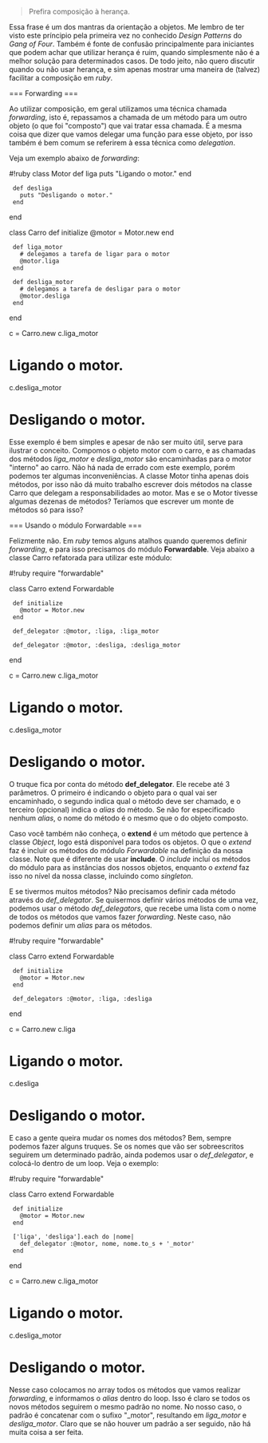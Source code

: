 > Prefira composição à herança.

Essa frase é um dos mantras da orientação a objetos. Me lembro de ter
visto este príncipio
pela primeira vez no conhecido _Design Patterns_ do _Gang of Four_.
Também é fonte de
confusão principalmente para iniciantes que podem achar que utilizar
herança é ruim, quando
simplesmente não é a melhor solução para determinados casos. De todo
jeito, não quero
discutir quando ou não usar herança, e sim apenas mostrar uma maneira de
(talvez) facilitar a composição em _ruby_.

=== Forwarding ===

Ao utilizar composição, em geral utilizamos uma técnica chamada
_forwarding_, isto é,
repassamos a chamada de um método para um outro objeto (o que foi
"composto") que vai tratar essa chamada.
É a mesma coisa que dizer que vamos delegar uma função para esse
objeto, por isso também
é bem comum se referirem à essa técnica como _delegation_.

Veja um exemplo abaixo de _forwarding_:

   #!ruby
   class Motor
     def liga
       puts "Ligando o motor."
     end

     def desliga
       puts "Desligando o motor."
     end
   end

   class Carro
     def initialize
       @motor = Motor.new
     end

     def liga_motor
       # delegamos a tarefa de ligar para o motor
       @motor.liga
     end

     def desliga_motor
       # delegamos a tarefa de desligar para o motor
       @motor.desliga
     end
   end

   c = Carro.new
   c.liga_motor
   # Ligando o motor.
   c.desliga_motor
   # Desligando o motor.

Esse exemplo é bem simples e apesar de não ser muito útil, serve para
ilustrar o conceito.
Compomos o objeto motor com o carro, e as chamadas dos métodos
*liga_motor* e *desliga_motor* são
encaminhadas para o motor "interno" ao carro. Não há nada de errado
com este exemplo, porém
podemos ter algumas inconveniências. A classe Motor tinha apenas dois
métodos, por isso não
dá muito trabalho escrever dois métodos na classe Carro que delegam a
responsabilidades ao
motor. Mas e se o Motor tivesse algumas dezenas de métodos? Teríamos
que escrever um monte
de métodos só para isso?

=== Usando o módulo Forwardable ===

Felizmente não. Em _ruby_ temos alguns atalhos quando queremos definir
_forwarding_, e para
isso precisamos do módulo **Forwardable**. Veja abaixo a classe Carro
refatorada para
utilizar este módulo:

   #!ruby
   require "forwardable"

   class Carro
     extend Forwardable

     def initialize
       @motor = Motor.new
     end

     def_delegator :@motor, :liga, :liga_motor

     def_delegator :@motor, :desliga, :desliga_motor
   end

   c = Carro.new
   c.liga_motor
   # Ligando o motor.
   c.desliga_motor
   # Desligando o motor.


O truque fica por conta do método **def_delegator**. Ele recebe até 3
parâmetros.
O primeiro é indicando o objeto para o qual vai ser encaminhado,
o segundo indica qual o método deve ser chamado, e o terceiro
(opcional) indica o _alias_
do método. Se não for especificado nenhum _alias_, o nome do método é
o mesmo que o
do objeto composto.

Caso você também não conheça, o **extend** é um método que pertence à
classe _Object_, logo
está disponível para todos os objetos. O que o _extend_ faz é incluir os métodos
do módulo _Forwardable_ na definição da nossa classe. Note que é
diferente de usar
**include**. O _include_ incluí os métodos do módulo para as
instâncias dos nossos objetos,
enquanto o _extend_ faz isso no nível da nossa classe, incluindo como
_singleton_.

E se tivermos muitos métodos? Não precisamos definir cada método
através do *def_delegator*.
Se quisermos definir vários métodos de uma vez, podemos usar o método
*def_delegators*, que recebe
uma lista com o nome de todos os métodos que vamos fazer _forwarding_.
Neste caso,
não podemos definir um _alias_ para os métodos.

   #!ruby
   require "forwardable"

   class Carro
     extend Forwardable

     def initialize
       @motor = Motor.new
     end

     def_delegators :@motor, :liga, :desliga
   end

   c = Carro.new
   c.liga
   # Ligando o motor.
   c.desliga
   # Desligando o motor.


E caso a gente queira mudar os nomes dos métodos? Bem, sempre podemos
fazer alguns truques.
Se os nomes que vão ser sobreescritos seguirem um determinado padrão,
ainda podemos usar
o _def_delegator_, e colocá-lo dentro de um loop. Veja o exemplo:

   #!ruby
   require "forwardable"

   class Carro
     extend Forwardable

     def initialize
       @motor = Motor.new
     end

     ['liga', 'desliga'].each do |nome|
       def_delegator :@motor, nome, nome.to_s + '_motor'
     end
   end

   c = Carro.new
   c.liga_motor
   # Ligando o motor.
   c.desliga_motor
   # Desligando o motor.

Nesse caso colocamos no array todos os métodos que vamos realizar
_forwarding_, e
informamos o _alias_ dentro do loop. Isso é claro se todos os novos
métodos seguirem
o mesmo padrão no nome. No nosso caso, o padrão é concatenar com o
sufixo "_motor", resultando
em _liga_motor_ e _desliga_motor_. Claro que se não houver um padrão a
ser seguido, não há
muita coisa a ser feita.

